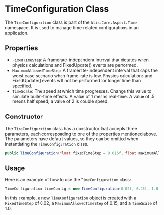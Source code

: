 # TimeConfiguration Class

The `TimeConfiguration` class is part of the `Alis.Core.Aspect.Time` namespace. It is used to manage time-related
configurations in an application.

## Properties

- `FixedTimeStep`: A framerate-independent interval that dictates when physics calculations and FixedUpdate() events are
  performed.
- `MaximumAllowedTimeStep`: A framerate-independent interval that caps the worst case scenario when frame-rate is low.
  Physics calculations and FixedUpdate() events will not be performed for longer time than specified.
- `TimeScale`: The speed at which time progresses. Change this value to simulate bullet-time effects. A value of 1 means
  real-time. A value of .5 means half speed; a value of 2 is double speed.

## Constructor

The `TimeConfiguration` class has a constructor that accepts three parameters, each corresponding to one of the
properties mentioned above. The parameters have default values, so they can be omitted when instantiating
the `TimeConfiguration` class.

```csharp
public TimeConfiguration(float fixedTimeStep = 0.016f, float maximumAllowedTimeStep = 0.10f, float timeScale = 1.00f)
```

## Usage

Here is an example of how to use the `TimeConfiguration` class:

```csharp
TimeConfiguration timeConfig = new TimeConfiguration(0.02f, 0.15f, 1.0f);
```

In this example, a new `TimeConfiguration` object is created with a `FixedTimeStep` of 0.02, a `MaximumAllowedTimeStep`
of 0.15, and a `TimeScale` of 1.0.